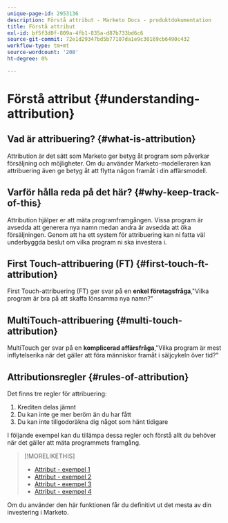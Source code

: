 ```yaml
---
unique-page-id: 2953136
description: Förstå attribut - Marketo Docs - produktdokumentation
title: Förstå attribut
exl-id: bf5f3d0f-809a-4fb1-835a-d87b733bd6c6
source-git-commit: 72e1d29347bd5b77107da1e9c30169cb6490c432
workflow-type: tm+mt
source-wordcount: '208'
ht-degree: 0%

---
```


# Förstå attribut {#understanding-attribution}

## Vad är attribuering? {#what-is-attribution}

Attribution är det sätt som Marketo ger betyg åt program som påverkar försäljning och möjligheter. Om du använder Marketo-modelleraren kan attribuering även ge betyg åt att flytta någon framåt i din affärsmodell.

## Varför hålla reda på det här? {#why-keep-track-of-this}

Attribution hjälper er att mäta programframgången. Vissa program är avsedda att generera nya namn medan andra är avsedda att öka försäljningen. Genom att ha ett system för attribuering kan ni fatta väl underbyggda beslut om vilka program ni ska investera i.

## First Touch-attribuering (FT) {#first-touch-ft-attribution}

First Touch-attribuering (FT) ger svar på en **enkel företagsfråga**,&quot;Vilka program är bra på att skaffa lönsamma nya namn?&quot;

## MultiTouch-attribuering {#multi-touch-attribution}

MultiTouch ger svar på en **komplicerad affärsfråga**,&quot;Vilka program är mest inflytelserika när det gäller att föra människor framåt i säljcykeln över tid?&quot;

## Attributionsregler {#rules-of-attribution}

Det finns tre regler för attribuering:

1. Krediten delas jämnt
1. Du kan inte ge mer beröm än du har fått
1. Du kan inte tillgodoräkna dig något som hänt tidigare

I följande exempel kan du tillämpa dessa regler och förstå allt du behöver när det gäller att mäta programmets framgång.

>[!MORELIKETHIS]
>
>* [Attribut - exempel 1](/help/marketo/product-docs/reporting/revenue-cycle-analytics/revenue-tools/attribution/attribution-example-1.md)
>* [Attribut - exempel 2](/help/marketo/product-docs/reporting/revenue-cycle-analytics/revenue-tools/attribution/attribution-example-2.md)
>* [Attribut - exempel 3](/help/marketo/product-docs/reporting/revenue-cycle-analytics/revenue-tools/attribution/attribution-example-3.md)
>* [Attribut - exempel 4](/help/marketo/product-docs/reporting/revenue-cycle-analytics/revenue-tools/attribution/attribution-example-4.md)


Om du använder den här funktionen får du definitivt ut det mesta av din investering i Marketo.

